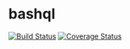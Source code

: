# bashql

[![Build Status](https://travis-ci.org/kdani3/bashql.svg?branch=master)](https://travis-ci.org/kdani3/bashql) [![Coverage Status](https://coveralls.io/repos/kdani3/bashql/badge.svg?branch=master&service=github)](https://coveralls.io/github/kdani3/bashql?branch=master)

